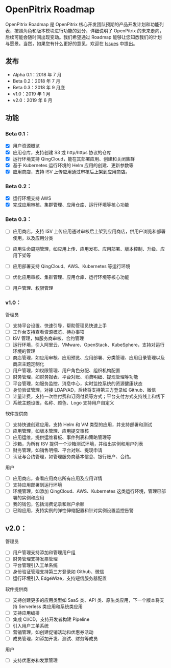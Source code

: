 # OpenPitrix Roadmap

OpenPitrix Roadmap 是 OpenPitrix 核心开发团队预期的产品开发计划和功能列表，按照角色和版本模块进行功能的划分，详细说明了 OpenPitrix 的未来走向，后续可能会随时间出现变动。我们希望通过 Roadmap 能够让您知悉我们的计划与愿景。当然，如果您有什么更好的意见，欢迎在 [Issues](https://github.com/openpitrix/openpitrix/issues) 中提出。

## 发布

- Alpha 0.1：2018 年 7 月
- Beta 0.2：2018 年 7 月
- Beta 0.3：2018 年 9 月底
- v1.0：2019 年 1 月
- v2.0：2019 年 6 月

## 功能

### Beta 0.1：

- [x] 用户资源概览
- [x] 应用仓库，支持创建 S3 或 http/https 协议的仓库
- [x] 运行环境支持 QingCloud，能在其部署应用、创建和关闭集群
- [x] 基于 Kubernetes 运行环境的 Helm 应用的创建、更新参数等
- [x] 应用商店，支持 ISV 上传应用通过审核后上架到应用商店。

### Beta 0.2：

- [x] 运行环境支持 AWS
- [x] 完成应用审核、集群管理、应用仓库、运行环境等核心功能

### Beta 0.3：
- [ ] 应用商店，支持 ISV 上传应用通过审核后上架到应用商店，供用户浏览和部署使用，以及应用分类
- [ ] 应用生命周期管理，如应用上传、应用发布、应用部署、版本控制、升级、应用下架等
- [ ] 应用部署支持 QingCloud、AWS、Kubernetes 等运行环境
- [ ] 优化应用审核、集群管理、应用仓库、运行环境等核心功能
- [ ] 用户管理、权限管理


### v1.0：

管理员

- [ ] 支持平台设置、快速引导，帮助管理员快速上手
- [ ] 工作台支持查看资源概览、待办事项
- [ ] ISV 管理，如服务商审核、合约管理
- [ ] 运行环境，引入阿里云、VMware、OpenStack、KubeSphere，支持对运行环境的管理
- [ ] 商店管理，如应用审核、应用预览、应用部署、分类管理、应用目录管理以及商店主题定制化
- [ ] 用户管理，如权限管理、用户角色分配、组织机构配置
- [ ] 财务管理，如财务报表、平台对账、消费明细、提现管理等功能
- [ ] 平台管理，如服务监控、消息中心，实时监控系统的资源健康状态
- [ ] 身份验证管理，对接 LDAP/AD，后续将支持第三方登录如 Github、微信
- [ ] 计量计费，支持一次性付费和订阅付费等方式；平台支付方式支持线上和线下
- [ ] 系统主题设置，名称、颜色、Logo 支持用户自定义

软件提供商

- [ ] 支持快速创建应用，支持 Helm 和 VM 类型的应用，并支持部署和测试
- [ ] 应用管理，如版本管理、应用提交审核
- [ ] 应用运维，提供运维看板、事件列表和策略管理等
- [ ] 沙箱，为所有 ISV 提供一个沙箱测试环境，并给出实例和用户列表
- [ ] 财务管理，如销售明细、平台对账、提现申请
- [ ] 认证与合约管理，如管理服务商基本信息、银行账户、合约。

用户

- [ ] 应用商店，查看应用商店所有应用及应用详情
- [ ] 支持应用部署到运行环境
- [ ] 环境管理，如添加 QingCloud、AWS、Kubernetes 这类运行环境，管理已部署的实例和应用
- [ ] 我的钱包，包括消费记录和账户余额
- [ ] 已购应用，支持实例的弹性伸缩配置和针对实例设置监控告警

## v2.0：

管理员

- [ ] 用户管理支持添加和管理用户组
- [ ] 财务管理支持发票管理
- [ ] 平台管理引入工单系统
- [ ] 身份验证管理支持第三方登录如 Github、微信
- [ ] 运行环境引入 EdgeWize，支持短信服务器配置

软件提供商

- [ ] 支持创建更多的应用类型如 SaaS 类、API 类、原生类应用，下一个版本将支持 Serverless 类应用和系统类应用
- [ ] 支持应用编排
- [ ] 集成 CI/CD，支持开发者构建 Pipeline
- [ ] 引入用户工单系统
- [ ] 营销管理，如创建促销活动和优惠券活动
- [ ] 成员管理，如添加开发、测试、财务等成员

用户

- [ ] 支持优惠券和发票管理


